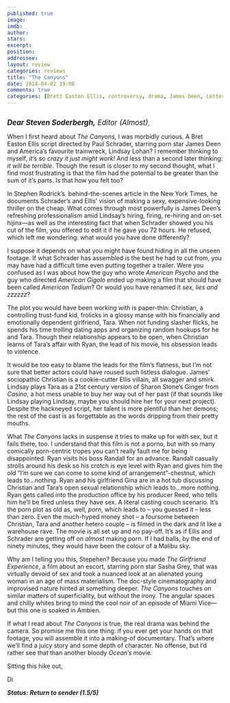 ```yaml
---
published: true
image: 
imdb: 
author:  
stars: 
excerpt: 
position: 
addressee: 
layout: review
categories: reviews
title: "The Canyons"
date: 2014-04-02 19:08
comments: true
categories: [Brett Easton Ellis, controversy, drama, James Deen, Letters, Lindsay Lohan, Paul Schrader]
---
```

<div><p class="Normal1"><span class="full-image-block ssNonEditable"><span><a href="/letters/2014/4/2/the-canyons.html"><img src="http://rollotomasi73.files.wordpress.com/2014/04/the-canyons.jpg" alt="" /></a></span></span></p>
<p class="Normal1"><span style="font-size:120%;"><em><strong>Dear Steven Soderbergh,</strong> Editor (Almost)</em></span>,</p>
<p class="Normal1">When I first heard about <em>The Canyons, </em>I was morbidly curious. A Bret Easton Ellis script directed by Paul Schrader, starring porn star James Deen and America&rsquo;s favourite trainwreck, Lindsay Lohan? I remember thinking to myself, <em>it&rsquo;s so crazy it just might work!</em> And less than a second later thinking: <em>it will be terrible</em>. Though the result is closer to my second thought, what I find most frustrating is that the film had the potential to be greater than the sum of it&rsquo;s parts. Is that how you felt too?</p>
<p class="Normal1">In Stephen Rodrick&rsquo;s&nbsp; behind-the-scenes article in the New York Times, he documents Schrader&rsquo;s and Ellis&rsquo; vision of making a sexy, expensive-looking thriller on the cheap. What comes through most powerfully is James Deen&rsquo;s refreshing professionalism amid Lindsay&rsquo;s hiring, firing, re-hiring and on-set hijinx&mdash;as well as the interesting fact that when Schrader showed you his cut of the film, you offered to edit it if he gave you 72 hours. He refused, which left me wondering: what would you have done differently?</p>
<p class="Normal1">I suppose it depends on what you might have found hiding in all the unseen footage. If what Schrader has assembled is the best he had to cut from, you may have had a difficult time even putting together a trailer. Were you confused as I was about how the guy who wrote <em>American Psycho</em> and the guy who directed <em>American Gigolo</em> ended up making a film that should have been called <em>American Tedium</em>? Or would you have renamed it <em>sex, lies and zzzzzz</em>?</p>
<p class="Normal1">The plot you would have been working with is paper-thin: Christian, a controlling trust-fund kid, frolicks in a glossy manse with his financially and emotionally dependent girlfriend, Tara. When not funding slasher flicks, he spends his time trolling dating apps and organizing random hookups for he and Tara. Though their relationship appears to be open, when Christian learns of Tara&rsquo;s affair with Ryan, the lead of his movie, his obsession leads to violence.</p>
<p class="Normal1">It would be too easy to blame the leads for the film&rsquo;s flatness, but I&rsquo;m not sure that better actors could have roused such listless dialogue. James&rsquo; sociopathic Christian is a cookie-cutter Ellis villain, all swagger and smirk. Lindsay plays Tara as a 21st century version of Sharon Stone&rsquo;s Ginger from <em>Casino</em>, a hot mess unable to buy her way out of her past (if that sounds like Lindsay playing Lindsay, maybe you should hire her for your next project). Despite the hackneyed script, her talent is more plentiful than her demons; the rest of the cast is as forgettable as the words dripping from their pretty mouths.</p>
<p class="Normal1">What <em>The Canyons</em> lacks in suspense it tries to make up for with sex, but it fails there, too. I understand that this film is not a porno, but with so many comically porn-centric tropes you can&rsquo;t really fault me for being disappointed. Ryan visits his boss Randall for an advance. Randall casually strolls around his desk so his crotch is eye level with Ryan and gives him the old &ldquo;I&rsquo;m sure we can come to some kind of arrangement&rdquo;-chestnut, which leads to&#8230;nothing. Ryan and his girlfriend Gina are in a hot tub discussing Christian and Tara&rsquo;s open sexual relationship which leads to&#8230;more nothing. Ryan gets called into the production office by his producer Reed, who tells him he&rsquo;ll be fired unless they have sex. A literal casting couch scenario. It&rsquo;s the porn plot as old as, well, <em>porn</em>, which leads to &ndash; you guessed it &ndash; less than zero. Even the much-hyped money shot &ndash; a foursome between Christian, Tara and another hetero couple &ndash; is filmed in the dark and lit like a warehouse rave. The movie is all set up and no pay-off. It&rsquo;s as if Ellis and Schrader are getting off on <em>almost</em> making porn. If I had balls, by the end of ninety minutes, they would have been the colour of a Malibu sky.</p>
<p class="Normal1">Why am I telling you this, Stepehen? Because you made <em>The Girlfriend Experience</em>, a film about an escort, starring porn star Sasha Grey, that was virtually devoid of sex and took a nuanced look at an alienated young woman in an age of mass materialism. The doc-style cinematography and improvised nature hinted at something deeper. <em>The Canyons</em> touches on similar matters of superficiality, but without the irony. The angular spaces and chilly whites bring to mind the cool noir of an episode of Miami Vice&mdash;but this one is soaked in Ambien.&nbsp;</p>
<p class="Normal1">If what I read about <em>The Canyons</em> is true, the real drama was behind the camera. So promise me this one thing: if you ever get your hands on that footage, you will assemble it into a making-of documentary. That&rsquo;s where we&rsquo;ll find a juicy story and some depth of character. No offense, but I&rsquo;d rather see that than<em> </em>another bloody <em>Ocean&rsquo;s </em>movie<em>.</em></p>
<p class="Normal1">Sitting this hike out,</p>
<p class="Normal1">Di</p>
<p class="Normal1"><em><strong>Status: Return to sender (1.5/5)</strong></em></p></div>
